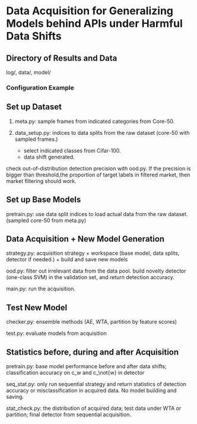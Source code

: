 # Data Acquisition for Generalizing Models behind APIs under Harmful Data Shifts

## Directory of Results and Data

log/, data/, model/ 

### Configuration Example

## Set up Dataset

1. meta.py: sample frames from indicated categories from Core-50.

2. data_setup.py: indices to data splits from the raw dataset (core-50 with sampled frames.)
    - select indicated classes from Cifar-100.
    - data shift generated.

check out-of-distribution detection precision with ood.py. 
If the precision is bigger than threshold,the proportion of target labels in filtered market, then market filtering should work.

## Set up Base Models

pretrain.py: use data split indices to load actual data from the raw dataset. (sampled core-50 from meta.py)

## Data Acquisition + New Model Generation

strategy.py: acquisition strategy + workspace (base model, data splits, detector if needed.) + build and save new models

ood.py: filter out irrelevant data from the data pool. build novelty detector (one-class SVM) in the validation set, and return detection accuracy.   

main.py: run the acquisition. 


## Test New Model

checker.py: ensemble methods (AE, WTA, partition by feature scores)

test.py: evaluate models from acquisition

## Statistics before, during and after Acquisition

pretrain.py: base model performance before and after data shifts; classification accuracy on c_w and c_\not{w} in detector

seq_stat.py: only run sequential strategy and return statistics of detection accuracy or misclassification in acquired data. No model building and saving. 

stat_check.py: the distribution of acquired data; test data under WTA or partition; final detector from sequential acquisition. 
